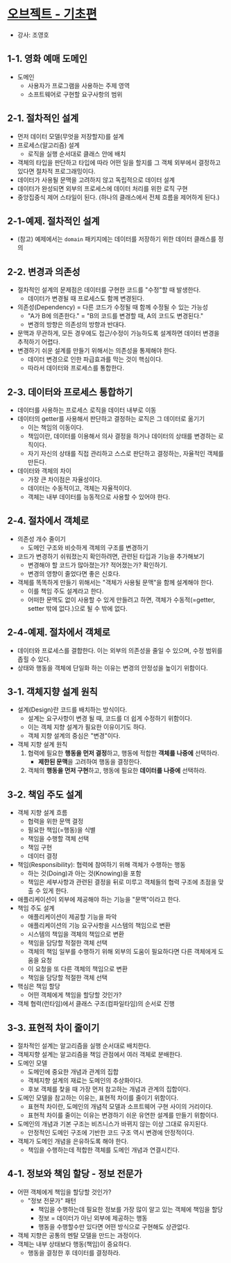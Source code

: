 # [오브젝트 - 기초편](https://www.inflearn.com/course/%EC%98%A4%EB%B8%8C%EC%A0%9D%ED%8A%B8-%EA%B8%B0%EC%B4%88%ED%8E%B8-%EA%B0%9D%EC%B2%B4%EC%A7%80%ED%96%A5)
- 강사: 조영호

## 1-1. 영화 예매 도메인
- 도메인
  - 사용자가 프로그램을 사용하는 주제 영역
  - 소프트웨어로 구현할 요구사항의 범위

## 2-1. 절차적인 설계
- 먼저 데이터 모델(무엇을 저장할지)를 설계
- 프로세스(알고리즘) 설계
  - 로직을 실행 순서대로 클래스 안에 배치
- 객체의 타입을 판단하고 타입에 따라 어떤 일을 할지를 그 객체 외부에서 결정하고 있다면 절차적 프로그래밍이다.
- 데이터가 사용될 문맥을 고려하지 않고 독립적으로 데이터 설계
- 데이터가 완성되면 외부의 프로세스에 데이터 처리를 위한 로직 구현
- 중앙집중식 제어 스타일이 된다. (하나의 클래스에서 전체 흐름을 제어하게 된다.)

## 2-1-예제. 절차적인 설계
- (참고) 예제에서는 `domain` 패키지에는 데이터를 저장하기 위한 데이터 클래스를 정의

## 2-2. 변경과 의존성
- 절차적인 설계의 문제점은 데이터를 구현한 코드를 "수정"할 때 발생한다.
  - 데이터가 변경될 때 프로세스도 함께 변경된다.
- 의존성(Dependency) = 다른 코드가 수정될 때 함께 수정될 수 있는 가능성
  - "A가 B에 의존한다." = "B의 코드를 변경할 때, A의 코드도 변경된다."
  - 변경의 방향은 의존성의 방향과 반대다.
- 문맥과 무관하게, 모든 경우에도 접근/수정이 가능하도록 설계하면 데이터 변경을 추적하기 어렵다.
- 변경하기 쉬운 설계를 만들기 위해서는 의존성을 통제해야 한다.
  - 데이터 변경으로 인한 파급효과를 막는 것이 핵심이다.
  - 따라서 데이터와 프로세스를 통합한다.

## 2-3. 데이터와 프로세스 통합하기
- 데이터를 사용하는 프로세스 로직을 데이터 내부로 이동
- 데이터의 getter를 사용해서 판단하고 결정하는 로직은 그 데이터로 옮기기
  - 이는 책임의 이동이다.
  - 책임이란, 데이터를 이용해서 의사 결정을 하거나 데이터의 상태를 변경하는 로직이다.
  - 자기 자신의 상태를 직접 관리하고 스스로 판단하고 결정하는, 자율적인 객체를 만든다.
- 데이터와 객체의 차이
  - 가장 큰 차이점은 자율성이다.
  - 데이터는 수동적이고, 객체는 자율적이다.
  - 객체는 내부 데이터를 능동적으로 사용할 수 있어야 한다.

## 2-4. 절차에서 객체로
- 의존성 개수 줄이기
  - 도메인 구조와 비슷하게 객체의 구조를 변경하기
- 코드가 변경하기 쉬워졌는지 확인하려면, 관련된 타입과 기능을 추가해보기
  - 변경해야 할 코드가 많아졌는가? 적어졌는가? 확인하기.
  - 변경의 영향이 줄었다면 좋은 신호다.
- 객체를 똑똑하게 만들기 위해서는 "객체가 사용될 문맥"을 함께 설계해야 한다.
  - 이를 책임 주도 설계라고 한다.
  - 어떠한 문맥도 없이 사용할 수 있게 만들려고 하면, 객체가 수동적(=getter, setter 밖에 없다.)으로 될 수 밖에 없다.

## 2-4-예제. 절차에서 객체로
- 데이터와 프로세스를 결합한다. 이는 외부의 의존성을 줄일 수 있으며, 수정 범위를 좁힐 수 있다.
- 상태와 행동을 객체에 단일화 하는 이유는 변경의 안정성을 높이기 위함이다.

## 3-1. 객체지향 설계 원칙
- 설계(Design)란 코드를 배치하는 방식이다.
  - 설계는 요구사항이 변경 될 때, 코드를 더 쉽게 수정하기 위함이다.
  - 이는 객체 지향 설계가 필요한 이유이기도 하다.
  - 객체 지향 설계의 중심은 "변경"이다.
- 객체 지향 설계 원칙
  1. 협력에 필요한 **행동을 먼저 결정**하고, 행동에 적합한 **객체를 나중에** 선택하라.
     - **제한된 문맥**을 고려하여 행동을 결정한다.
  2. 객체의 **행동을 먼저 구현**하고, 행동에 필요한 **데이터를 나중에** 선택하라.

## 3-2. 책임 주도 설계
- 객체 지향 설계 흐름
  - 협력을 위한 문맥 결정
  - 필요한 책임(=행동)을 식별
  - 책임을 수행할 객체 선택
  - 책임 구현
  - 데이터 결정
- 책임(Responsibility): 협력에 참여하기 위해 객체가 수행하는 행동
  - 하는 것(Doing)과 아는 것(Knowing)을 포함
  - 책임은 세부사항과 관련된 결정을 뒤로 미루고 객체들의 협력 구조에 초점을 맞출 수 있게 한다.
- 애플리케이션이 외부에 제공해야 하는 기능을 "문맥"이라고 한다.
- 책임 주도 설계
  - 애플리케이션이 제공할 기능을 파악
  - 애플리케이션의 기능 요구사항을 시스템의 책임으로 변환
  - 시스템의 책임을 객체의 책임으로 변환
  - 책임을 담당할 적절한 객체 선택
  - 객체의 책임 일부를 수행하기 위해 외부의 도움이 필요하다면 다른 객체에게 도움을 요청
  - 이 요청을 또 다른 객체의 책임으로 변환
  - 책임을 담당할 적절한 객체 선택
- 핵심은 책임 할당
  - 어떤 객체에게 책임을 할당할 것인가?
- 객체 협력(런타임)에서 클래스 구조(컴파일타임)의 순서로 진행

## 3-3. 표현적 차이 줄이기
- 절차적인 설계는 알고리즘을 실행 순서대로 배치한다.
- 객체지향 설계는 알고리즘을 책임 관점에서 여러 객체로 분배한다.
- 도메인 모델
  - 도메인에 중요한 개념과 관계의 집합
  - 객체지향 설계의 재료는 도메인의 추상화이다.
  - 후보 객체를 찾을 때 가장 먼저 참고하는 개념과 관계의 집합이다.
- 도메인 모델을 참고하는 이유는, 표현적 차이를 줄이기 위함이다.
  - 표현적 차이란, 도메인의 개념적 모델과 소프트웨어 구현 사이의 거리이다.
  - 표현적 차이를 줄이는 이유는 변경하기 쉬운 유연한 설계를 만들기 위함이다.
- 도메인의 개념과 기본 구조는 비즈니스가 바뀌지 않는 이상 그대로 유지된다.
  - 안정적인 도메인 구조에 기반한 코드 구조 역시 변경에 안정적이다.
- 객체가 도메인 개념을 은유하도록 해야 한다.
  - 책임을 수행하는데 적합한 객체를 도메인 개념과 연결시킨다.

## 4-1. 정보와 책임 할당 - 정보 전문가
- 어떤 객체에게 책임을 할당할 것인가?
  - "정보 전문가" 패턴
    - 책임을 수행하는데 필요한 정보를 가장 많이 알고 있는 객체에 책임을 할당
    - 정보 = 데이터가 아닌 외부에 제공하는 행동
    - 행동을 수행할수만 있다면 어떤 방식으로 구현해도 상관없다.
- 객체 지향은 공통의 멘탈 모델을 만드는 과정이다.
- 객체는 내부 상태보다 행동(책임)이 중요하다.
  - 행동을 결정한 후 데이터를 결정하라.
